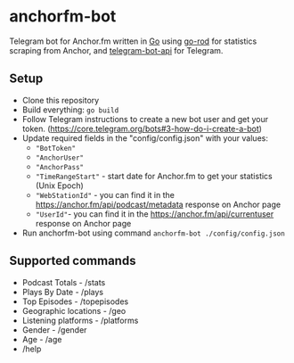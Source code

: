 # anchorfm-bot
Telegram bot for Anchor.fm written in [Go](https://golang.org) using [go-rod](https://github.com/go-rod/rod) for statistics scraping from Anchor, and [telegram-bot-api](https://github.com/go-telegram-bot-api/telegram-bot-api) for Telegram.


## Setup
- Clone this repository
- Build everything: `go build`
- Follow Telegram instructions to create a new bot user and get your token. (https://core.telegram.org/bots#3-how-do-i-create-a-bot)
- Update required fields in the "config/config.json" with your values:
    - `"BotToken"` 
    - `"AnchorUser"`
    - `"AnchorPass"`
    - `"TimeRangeStart"` - start date for Anchor.fm to get your statistics (Unix Epoch)
    - `"WebStationId"` - you can find it in the https://anchor.fm/api/podcast/metadata response on Anchor page
    - `"UserId"`- you can find it in the https://anchor.fm/api/currentuser response on Anchor page
- Run anchorfm-bot using command `anchorfm-bot ./config/config.json`

## Supported commands

- Podcast Totals - /stats 
- Plays By Date - /plays 
- Top Episodes - /topepisodes 
- Geographic locations - /geo 
- Listening platforms - /platforms 
- Gender - /gender 
- Age - /age
- /help
